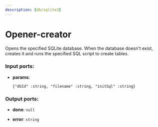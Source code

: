 ```yaml
---
description: [db/sqlite3]
---
```


# Opener-creator

Opens the specified SQLite database. When the database doesn't exist, creates it and runs the specified SQL script to create tables.

### Input ports:

* __params__: 
    ```
    {"dbId" :string, "filename" :string, "initSql" :string}
    ```

### Output ports:

* __done__: `null`


* __error__: `string`


